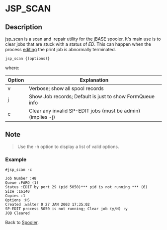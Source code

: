 # JSP_SCAN

<PageHeader />

## Description

jsp\_scan is a scan and  repair utility for the jBASE spooler. It's main use is to clear jobs that are stuck with a status of *ED*. This can happen when the process [editing](./../sp-edit) the print job is abnormally terminated.

```
jsp_scan {(options)}
```

where:

| Option | Explanation |
| --- | --- |
| v | Verbose; show all spool records |
| j | Show Job records; Default is just to show FormQueue info |
| c | Clear any invalid SP-EDIT jobs (must be admin) (implies -j) |

## Note

> Use the -h option to display a list of valid options.

### Example

```
#jsp_scan -c
```

```
Job Number :48
Queue :FARQ (1)
Status :EDIT by port 29 (pid 5050)*** pid is not running *** (6)
Size :16140
Copies :1
Options :HS
Created :walter 0 27 JAN 2003 17:35:02
SP-EDIT process 5050 is not running; Clear job (y/N) :y
JOB Cleared
```

Back to [Spooler](./../jbase-spooler).
